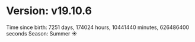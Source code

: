 # Version: v19.10.6
Time since birth: 7251 days, 174024 hours, 10441440 minutes, 626486400 seconds
Season: Summer ☀️
